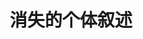 ---
title: 消失的个体叙述
nav_title: /消失的个体叙述
layout: articles
permalink: /narrative
category: narrative
---
